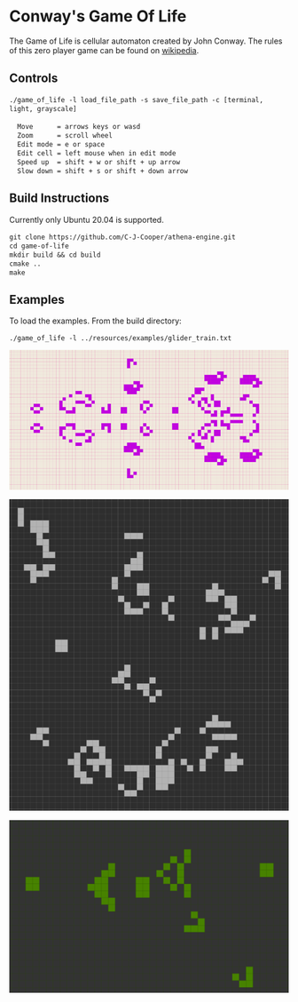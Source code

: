 # Conway's Game Of Life

The Game of Life is cellular automaton created by John Conway. The rules of this zero player game can be found on [wikipedia](https://en.wikipedia.org/wiki/Conway%27s_Game_of_Life).

## Controls
```
./game_of_life -l load_file_path -s save_file_path -c [terminal, light, grayscale]

  Move      = arrows keys or wasd
  Zoom      = scroll wheel
  Edit mode = e or space
  Edit cell = left mouse when in edit mode
  Speed up  = shift + w or shift + up arrow
  Slow down = shift + s or shift + down arrow
```

## Build Instructions
Currently only Ubuntu 20.04 is supported.

```
git clone https://github.com/C-J-Cooper/athena-engine.git
cd game-of-life
mkdir build && cd build
cmake ..
make
```

## Examples
To load the examples. From the build directory:
```
./game_of_life -l ../resources/examples/glider_train.txt
```

![Glider Train](resources/images/glider_train.png?raw=true)

![Time Bomb](resources/images/time_bomb.png?raw=true)

![Gosper GLider Gun](resources/images/gosper_glider_gun.png?raw=true)
